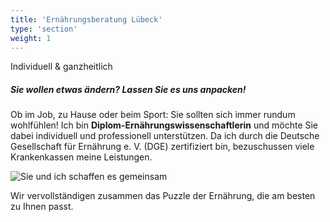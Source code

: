 ```yaml
---
title: 'Ernährungsberatung Lübeck'
type: 'section'
weight: 1
---
```

Individuell & ganzheitlich

##### Sie wollen etwas ändern? Lassen Sie es uns anpacken!

Ob im Job, zu Hause oder beim Sport: Sie sollten sich immer rundum wohlfühlen! Ich bin **Diplom-Ernährungswissenschaftlerin** und möchte Sie dabei individuell und professionell unterstützen.
Da ich durch die Deutsche Gesellschaft für Ernährung e. V. (DGE) zertifiziert bin, bezuschussen viele Krankenkassen meine Leistungen.

![Sie und ich schaffen es gemeinsam](https://raw.githubusercontent.com/janraasch/ghost-on-heroku/files/2019/01/Puzzle_Ausschnitt-1431959064800.jpg)

Wir vervollständigen zusammen das Puzzle der Ernährung, die am besten zu Ihnen passt.
